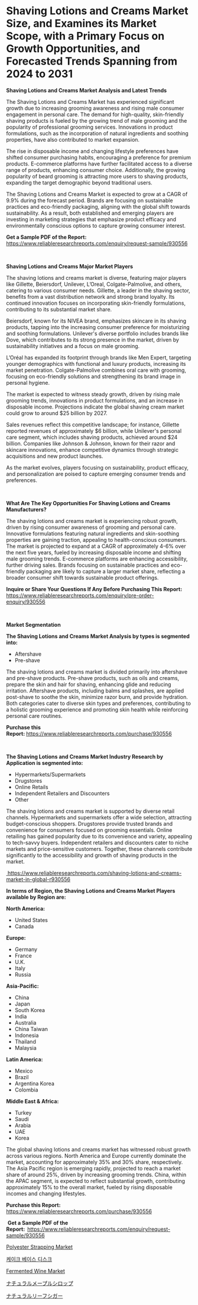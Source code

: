 <p><h1>Shaving Lotions and Creams Market Size, and Examines its Market Scope, with a Primary Focus on Growth Opportunities, and Forecasted Trends Spanning from 2024 to 2031</h1></p><p><strong>Shaving Lotions and Creams Market Analysis and Latest Trends</strong></p>
<p><p>The Shaving Lotions and Creams Market has experienced significant growth due to increasing grooming awareness and rising male consumer engagement in personal care. The demand for high-quality, skin-friendly shaving products is fueled by the growing trend of male grooming and the popularity of professional grooming services. Innovations in product formulations, such as the incorporation of natural ingredients and soothing properties, have also contributed to market expansion.</p><p>The rise in disposable income and changing lifestyle preferences have shifted consumer purchasing habits, encouraging a preference for premium products. E-commerce platforms have further facilitated access to a diverse range of products, enhancing consumer choice. Additionally, the growing popularity of beard grooming is attracting more users to shaving products, expanding the target demographic beyond traditional users.</p><p>The Shaving Lotions and Creams Market is expected to grow at a CAGR of 9.9% during the forecast period. Brands are focusing on sustainable practices and eco-friendly packaging, aligning with the global shift towards sustainability. As a result, both established and emerging players are investing in marketing strategies that emphasize product efficacy and environmentally conscious options to capture growing consumer interest.</p></p>
<p><strong>Get a Sample PDF of the Report:&nbsp;</strong> <a href="https://www.reliableresearchreports.com/enquiry/request-sample/930556">https://www.reliableresearchreports.com/enquiry/request-sample/930556</a></p>
<p>&nbsp;</p>
<p><strong>Shaving Lotions and Creams Major Market Players</strong></p>
<p><p>The shaving lotions and creams market is diverse, featuring major players like Gillette, Beiersdorf, Unilever, L’Oreal, Colgate-Palmolive, and others, catering to various consumer needs. Gillette, a leader in the shaving sector, benefits from a vast distribution network and strong brand loyalty. Its continued innovation focuses on incorporating skin-friendly formulations, contributing to its substantial market share. </p><p>Beiersdorf, known for its NIVEA brand, emphasizes skincare in its shaving products, tapping into the increasing consumer preference for moisturizing and soothing formulations. Unilever's diverse portfolio includes brands like Dove, which contributes to its strong presence in the market, driven by sustainability initiatives and a focus on male grooming.</p><p>L’Oréal has expanded its footprint through brands like Men Expert, targeting younger demographics with functional and luxury products, increasing its market penetration. Colgate-Palmolive combines oral care with grooming, focusing on eco-friendly solutions and strengthening its brand image in personal hygiene. </p><p>The market is expected to witness steady growth, driven by rising male grooming trends, innovations in product formulations, and an increase in disposable income. Projections indicate the global shaving cream market could grow to around $25 billion by 2027.</p><p>Sales revenues reflect this competitive landscape; for instance, Gillette reported revenues of approximately $6 billion, while Unilever's personal care segment, which includes shaving products, achieved around $24 billion. Companies like Johnson & Johnson, known for their razor and skincare innovations, enhance competitive dynamics through strategic acquisitions and new product launches. </p><p>As the market evolves, players focusing on sustainability, product efficacy, and personalization are poised to capture emerging consumer trends and preferences.</p></p>
<p>&nbsp;</p>
<p><strong>What Are The Key Opportunities For Shaving Lotions and Creams Manufacturers?</strong></p>
<p><p>The shaving lotions and creams market is experiencing robust growth, driven by rising consumer awareness of grooming and personal care. Innovative formulations featuring natural ingredients and skin-soothing properties are gaining traction, appealing to health-conscious consumers. The market is projected to expand at a CAGR of approximately 4-6% over the next five years, fueled by increasing disposable income and shifting male grooming trends. E-commerce platforms are enhancing accessibility, further driving sales. Brands focusing on sustainable practices and eco-friendly packaging are likely to capture a larger market share, reflecting a broader consumer shift towards sustainable product offerings.</p></p>
<p><strong>Inquire or Share Your Questions If Any Before Purchasing This Report:</strong> <a href="https://www.reliableresearchreports.com/enquiry/pre-order-enquiry/930556">https://www.reliableresearchreports.com/enquiry/pre-order-enquiry/930556</a></p>
<p>&nbsp;</p>
<p><strong>Market Segmentation</strong></p>
<p><strong>The Shaving Lotions and Creams Market Analysis by types is segmented into:</strong></p>
<p><ul><li>Aftershave</li><li>Pre-shave</li></ul></p>
<p><p>The shaving lotions and creams market is divided primarily into aftershave and pre-shave products. Pre-shave products, such as oils and creams, prepare the skin and hair for shaving, enhancing glide and reducing irritation. Aftershave products, including balms and splashes, are applied post-shave to soothe the skin, minimize razor burn, and provide hydration. Both categories cater to diverse skin types and preferences, contributing to a holistic grooming experience and promoting skin health while reinforcing personal care routines.</p></p>
<p><strong>Purchase this Report:&nbsp;</strong><a href="https://www.reliableresearchreports.com/purchase/930556">https://www.reliableresearchreports.com/purchase/930556</a></p>
<p>&nbsp;</p>
<p><strong>The Shaving Lotions and Creams Market Industry Research by Application is segmented into:</strong></p>
<p><ul><li>Hypermarkets/Supermarkets</li><li>Drugstores</li><li>Online Retails</li><li>Independent Retailers and Discounters</li><li>Other</li></ul></p>
<p><p>The shaving lotions and creams market is supported by diverse retail channels. Hypermarkets and supermarkets offer a wide selection, attracting budget-conscious shoppers. Drugstores provide trusted brands and convenience for consumers focused on grooming essentials. Online retailing has gained popularity due to its convenience and variety, appealing to tech-savvy buyers. Independent retailers and discounters cater to niche markets and price-sensitive customers. Together, these channels contribute significantly to the accessibility and growth of shaving products in the market.</p></p>
<p><a href="https://www.reliableresearchreports.com/shaving-lotions-and-creams-market-in-global-r930556">&nbsp;https://www.reliableresearchreports.com/shaving-lotions-and-creams-market-in-global-r930556</a></p>
<p><strong>In terms of Region, the Shaving Lotions and Creams Market Players available by Region are:</strong></p>
<p>
    <p> <strong> North America: </strong>
        <ul>
            <li>United States</li>
            <li>Canada</li>
        </ul>
        </p> 
    <p> <strong> Europe: </strong>
        <ul>
            <li>Germany</li>
            <li>France</li>
            <li>U.K.</li>
            <li>Italy</li>
            <li>Russia</li>
        </ul>
        </p> 
    <p> <strong> Asia-Pacific: </strong>
        <ul>
            <li>China</li>
            <li>Japan</li>
            <li>South Korea</li>
            <li>India</li>
            <li>Australia</li>
            <li>China Taiwan</li>
            <li>Indonesia</li>
            <li>Thailand</li>
            <li>Malaysia</li>
        </ul>
        </p> 
    <p> <strong> Latin America: </strong>
        <ul>
            <li>Mexico</li>
            <li>Brazil</li>
            <li>Argentina Korea</li>
            <li>Colombia</li>
        </ul>
        </p> 
    <p> <strong> Middle East & Africa: </strong>
        <ul>
            <li>Turkey</li>
            <li>Saudi</li>
            <li>Arabia</li>
            <li>UAE</li>
            <li>Korea</li>
        </ul>
    </p>
    </p>
<p><p>The global shaving lotions and creams market has witnessed robust growth across various regions. North America and Europe currently dominate the market, accounting for approximately 35% and 30% share, respectively. The Asia Pacific region is emerging rapidly, projected to reach a market share of around 25%, driven by increasing grooming trends. China, within the APAC segment, is expected to reflect substantial growth, contributing approximately 15% to the overall market, fueled by rising disposable incomes and changing lifestyles.</p></p>
<p><strong>Purchase this Report: </strong><a href="https://www.reliableresearchreports.com/purchase/930556">https://www.reliableresearchreports.com/purchase/930556</a></p>
<p>&nbsp;<strong>Get a Sample PDF of the Report:&nbsp;&nbsp;</strong><a href="https://www.reliableresearchreports.com/enquiry/request-sample/930556">https://www.reliableresearchreports.com/enquiry/request-sample/930556</a></p>
<p><strong></strong></p>
<p><p><a href="https://issuu.com/reportprime-2/docs/polyester-strapping-market-size-203_23e23a53804d2b">Polyester Strapping Market</a></p><p><a href="https://medium.com/@carlosdytouglas8907667/%EC%84%B8%EA%B3%84-cake-base-disc-market-%EC%9D%80-2024%EC%97%90%EC%84%9C-2031%EB%A1%9C-%EC%97%B0%ED%8F%89%EA%B7%A0-%EC%A6%9D%EA%B0%80%EC%9C%A8%EC%9D%84-%EB%B3%B4%EC%9D%BC-%EA%B2%83%EC%9C%BC%EB%A1%9C-%EC%98%88%EC%83%81%EB%90%A9%EB%8B%88%EB%8B%A4-e9917230012f">케이크 베이스 디스크</a></p><p><a href="https://www.linkedin.com/pulse/fermented-wine-market-research-report-includes-analysis-fxole?trackingId=PgJVwFBFQxyRZoHB5%2BzWJw%3D%3D">Fermented Wine Market</a></p><p><a href="https://medium.com/@tubbs463/natural-maple-syrup-market-%E3%81%AE%E3%82%B0%E3%83%AD%E3%83%BC%E3%83%90%E3%83%AB%E5%B8%82%E5%A0%B4%E6%A6%82%E8%A6%81%E3%81%AF-%E4%B8%96%E7%95%8C%E3%81%8A%E3%82%88%E3%81%B3%E4%B8%BB%E8%A6%81%E5%B8%82%E5%A0%B4%E3%81%AB%E3%81%8A%E3%81%91%E3%82%8B%E6%A5%AD%E7%95%8C%E3%81%AB%E5%BD%B1%E9%9F%BF%E3%82%92%E4%B8%8E%E3%81%88%E3%82%8B%E4%B8%BB%E8%A6%81%E3%81%AA%E3%83%88%E3%83%AC%E3%83%B3%E3%83%89%E3%81%AB%E3%81%A4%E3%81%84%E3%81%A6-%E7%8B%AC%E8%87%AA%E3%81%AE%E8%A6%96%E7%82%B9%E3%82%92%E6%8F%90%E4%BE%9B%E3%81%97%E3%81%BE%E3%81%99-3c3fe90ab8e9">ナチュラルメープルシロップ</a></p><p><a href="https://medium.com/@tubbs463/natural-leaf-cigars-market-%E3%81%AE%E3%82%B0%E3%83%AD%E3%83%BC%E3%83%90%E3%83%AB%E5%B8%82%E5%A0%B4%E6%A6%82%E8%A6%81%E3%81%AF-%E4%B8%96%E7%95%8C%E3%81%8A%E3%82%88%E3%81%B3%E4%B8%BB%E8%A6%81%E5%B8%82%E5%A0%B4%E3%81%AB%E3%81%8A%E3%81%91%E3%82%8B%E6%A5%AD%E7%95%8C%E3%81%AB%E5%BD%B1%E9%9F%BF%E3%82%92%E4%B8%8E%E3%81%88%E3%82%8B%E4%B8%BB%E8%A6%81%E3%81%AA%E3%83%88%E3%83%AC%E3%83%B3%E3%83%89%E3%81%AB%E3%81%A4%E3%81%84%E3%81%A6-%E7%8B%AC%E8%87%AA%E3%81%AE%E8%A6%96%E7%82%B9%E3%82%92%E6%8F%90%E4%BE%9B%E3%81%97%E3%81%BE%E3%81%99-f97308a6c961">ナチュラルリーフシガー</a></p></p>